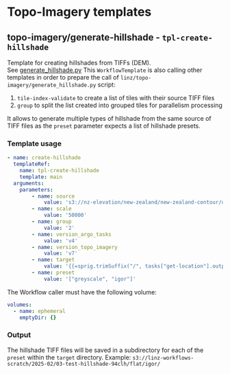 # Topo-Imagery templates

## topo-imagery/generate-hillshade - `tpl-create-hillshade`

Template for creating hillshades from TIFFs (DEM).  
See [generate_hillshade.py](https://github.com/linz/topo-imagery/pull/1253)
This `WorkflowTemplate` is also calling other templates in order to prepare the call of `linz/topo-imagery/generate_hillshade.py` script:

1. `tile-index-validate` to create a list of tiles with their source TIFF files
2. `group` to split the list created into grouped tiles for parallelism processing

It allows to generate multiple types of hillshade from the same source of TIFF files as the `preset` parameter expects a list of hillshade presets.

### Template usage

```yaml
- name: create-hillshade
  templateRef:
    name: tpl-create-hillshade
    template: main
  arguments:
    parameters:
        - name: source
            value: 's3://nz-elevation/new-zealand/new-zealand-contour/dem_8m/2193/'
        - name: scale
            value: '50000'
        - name: group
            value: '2'
        - name: version_argo_tasks
            value: 'v4'
        - name: version_topo_imagery
            value: 'v7'
        - name: target
            value: '{{=sprig.trimSuffix("/", tasks["get-location"].outputs.parameters.location)}}/flat/'
        - name: preset
            value: '["greyscale", "igor"]'
```

The Workflow caller must have the following volume:

```yaml
volumes:
  - name: ephemeral
    emptyDir: {}
```

### Output

The hillshade TIFF files will be saved in a subdirectory for each of the `preset` within the `target` directory.
Example: `s3://linz-workflows-scratch/2025-02/03-test-hillshade-94clh/flat/igor/`

